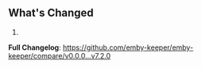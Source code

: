 ## What's Changed

1.

**Full Changelog**: https://github.com/emby-keeper/emby-keeper/compare/v0.0.0...v7.2.0
